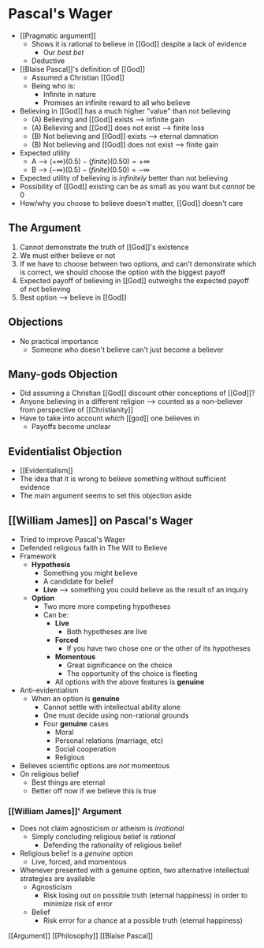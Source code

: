 # Pascal's Wager

- [[Pragmatic argument]]
  - Shows it is rational to believe in [[God]] despite a lack of evidence
    - Our _best bet_
  - Deductive
- [[Blaise Pascal]]'s definition of [[God]]
  - Assumed a Christian [[God]]
  - Being who is:
    - Infinite in nature
    - Promises an infinite reward to all who believe
- Believing in [[God]] has a much higher "value" than not believing
  - (A) Believing and [[God]] exists --> infinite gain
  - (A) Believing and [[God]] does not exist --> finite loss
  - (B) Not believing and [[God]] exists --> eternal damnation
  - (B) Not believing and [[God]] does not exist --> finite gain
- Expected utility
  - A --> $(+\infty)(0.5) - (finite)(0.50) = +\infty$
  - B --> $(-\infty)(0.5) - (finite)(0.50) = -\infty$
- Expected utility of believing is _infinitely_ better than not believing
- Possibility of [[God]] existing can be as small as you want but _cannot_ be 0
- How/why you choose to believe doesn't matter, [[God]] doesn't care

## The Argument

1. Cannot demonstrate the truth of [[God]]'s existence
2. We must either believe or not
3. If we have to choose between two options, and can't demonstrate which is correct, we should choose the option with the biggest payoff
4. Expected payoff of believing in [[God]] outweighs the expected payoff of not believing
5. Best option --> believe in [[God]]

## Objections

- No practical importance
  - Someone who doesn't believe can't just become a believer

## Many-gods Objection

- Did assuming a Christian [[God]] discount other conceptions of [[God]]?
- Anyone believing in a different religion --> counted as a non-believer from perspective of [[Christianity]]
- Have to take into account _which_ [[god]] one believes in
  - Payoffs become unclear

## Evidentialist Objection

- [[Evidentialism]]
- The idea that it is wrong to believe something without sufficient evidence
- The main argument seems to set this objection aside

## [[William James]] on Pascal's Wager

- Tried to improve Pascal's Wager
- Defended religious faith in The Will to Believe
- Framework
  - **Hypothesis**
    - Something you might believe
    - A candidate for belief
    - **Live** --> something you could believe as the result of an inquiry
  - **Option**
    - Two more more competing hypotheses
    - Can be:
      - **Live**
        - Both hypotheses are live
      - **Forced**
        - If you have two chose one or the other of its hypotheses
      - **Momentous**
        - Great significance on the choice
        - The opportunity of the choice is fleeting
      - All options with the above features is **genuine**
- Anti-evidentialism
  - When an option is **genuine**
    - Cannot settle with intellectual ability alone
    - One must decide using non-rational grounds
    - Four **genuine** cases
      - Moral
      - Personal relations (marriage, etc)
      - Social cooperation
      - Religious
- Believes scientific options are _not_ momentous
- On religious belief
  - Best things are eternal
  - Better off now if we believe this is true

### [[William James]]' Argument

- Does not claim agnosticism or atheism is _irrational_
  - Simply concluding religious belief is _rational_
    - Defending the rationality of religious belief
- Religious belief is a _genuine_ option
  - Live, forced, and momentous
- Whenever presented with a genuine option, two alternative intellectual strategies are available
  - Agnosticism
    - Risk losing out on possible truth (eternal happiness) in order to minimize risk of error
  - Belief
    - Risk error for a chance at a possible truth (eternal happiness)

[[Argument]] [[Philosophy]] [[Blaise Pascal]]

